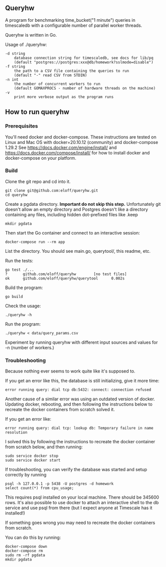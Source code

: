 ## Queryhw

A program for benchmarking time_bucket("1 minute") queries in timescaledb
with a configurable number of parallel worker threads.

Queryhw is written in Go.

Usage of ./queryhw:

    -d string
        database connection string for timescaledb, see docs for lib/pq
        (default "postgres://postgres:xxx@db/homework?sslmode=disable")
    -f string
        the path to a CSV file containing the queries to run 
        (default "-" read CSV from STDIN)
    -n int
        the number of concurrent workers to run 
        (default GOMAXPROCS - number of hardware threads on the machine)
    -v
        print more verbose output as the program runs

## How to run queryhw

### Prerequisites

You'll need docker and docker-compose. 
These instructions are tested on Linux and Mac OS with docker=20.10.12 (community) and docker-compose 1.29.2
See https://docs.docker.com/engine/install/ and https://docs.docker.com/compose/install/
for how to install docker and docker-compose on your platform.

### Build

Clone the git repo and cd into it.

    git clone git@github.com:eloff/queryhw.git
    cd queryhw

Create a pgdata directory. **Important do not skip this step.**
Unfortunately git doesn't allow an empty directory and Postgres doesn't
like a directory containing any files, including hidden dot-prefixed files
like .keep
    
    mkdir pgdata

Then start the Go container and connect to an interactive session:

    docker-compose run --rm app

List the directory. You should see main.go, querytool/, this readme, etc.

Run the tests:

    go test ./...
    ?       github.com/eloff/queryhw        [no test files]
    ok      github.com/eloff/queryhw/querytool      0.002s

Build the program:

    go build

Check the usage:

    ./queryhw -h

Run the program:

    ./queryhw < data/query_params.csv

Experiment by running queryhw with different
input sources and values for -n (number of workers.)

### Troubleshooting

Because nothing ever seems to work quite like it's supposed to.

If you get an error like this, the database is still initializing, give it more time:

    error running query: dial tcp db:5432: connect: connection refused

Another cause of a similar error was using an outdated version of docker.
Updating docker, rebooting, and then following the instructions below
to recreate the docker containers from scratch solved it.

If you get an error like:

    error running query: dial tcp: lookup db: Temporary failure in name resolution

I solved this by following the instructions to recreate the docker container
from scratch below, and then running:

    sudo service docker stop
    sudo service docker start

If troubleshooting, you can verify the database was started and setup correctly by running

    psql -h 127.0.0.1 -p 5438 -U postgres -d homework
    select count(*) from cpu_usage;

This requires psql installed on your local machine. There should be 345600 rows.
It's also possible to use docker to attach an interactive shell to the db service
and use psql from there (but I expect anyone at Timescale has it installed!)

If something goes wrong you may need to recreate the docker containers from scratch.

You can do this by running:
    
    docker-compose down
    docker-compose rm
    sudo rm -rf pgdata
    mkdir pgdata
